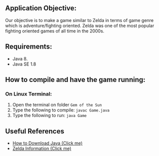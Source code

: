 ## Application Objective:
Our objective is to make a game similar to Zelda in terms of game genre which is adventure/fighting oriented. Zelda was one of the most popular fighting oriented games of all time in the 2000s.

## Requirements:
* Java 8.
* Java SE 1.8

## How to compile and have the game running:
### On Linux Terminal:
1. Open the terminal on folder `Gem of the Sun`
2. Type the following to compile: `javac Game.java`
3. Type the following to run: `java Game`

## Useful References
* [How to Download Java (Click me)](https://askubuntu.com/questions/48468/how-do-i-install-java/88058#88058)
* [Zelda Information (Click me)](https://www.digitaltrends.com/gaming/the-legend-of-zelda-series-ranked/)
